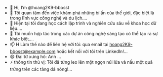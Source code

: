 - 👋 Hi, I’m @hoang2K9-bbosst
- 👀 Tôi quan tâm đến việc khám phá những bí ẩn của thế giới, đặc biệt là trong lĩnh vực công nghệ và du lịch....
- 🌱  Hiện tại tôi đang học cách lập trình và nghiên cứu sâu về khoa học dữ liệu....
- 💞️ Tôi muốn hợp tác trong các dự án công nghệ sáng tạo có thể tạo ra sự khác biệt....
- 📫 H Làm thế nào để liên hệ với tôi: qua email tại hoang2K9-bbosst@example.com hoặc kết nối với tôi trên LinkedIn!...
- 😄 Đại từ xưng hô: Anh ...
- ⚡  thông tin thú vị: Tôi đã từng leo lên một ngọn núi lửa và nấu một quả trứng trên các tảng đá nóng!...

<!---
hoang2K9-bbosst/hoang2K9-bbosst is a ✨ special ✨ repository because its `README.md` (this file) appears on your GitHub profile.
You can click the Preview link to take a look at your changes.
--->
